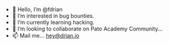 - 👋 Hello, I’m @fdrian
- 👀 I’m interested in bug bounties.
- 🌱 I’m currently learning hacking.
- 💞️ I’m looking to collaborate on Pato Academy Community...
- 📫 Mail me... hey@drian.io

<!---
fdrian/fdrian is a ✨ special ✨ repository because its `README.md` (this file) appears on your GitHub profile.
You can click the Preview link to take a look at your changes.
--->
